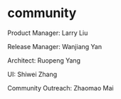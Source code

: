 # community

Product Manager: Larry Liu

Release Manager: Wanjiang Yan

Architect: Ruopeng Yang

UI: Shiwei Zhang

Community Outreach: Zhaomao Mai
